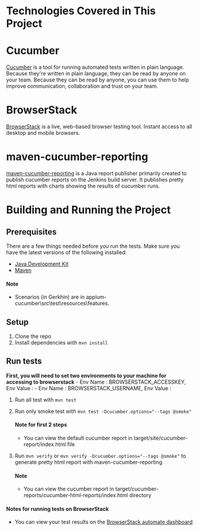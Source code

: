 Technologies Covered in This Project
====================================

# Cucumber
[Cucumber](https://cucumber.io/) is a tool for running automated tests written in plain language. Because they're written in plain language, they can be read by anyone on your team. Because they can be read by anyone, you can use them to help improve communication, collaboration and trust on your team.

# BrowserStack
[BrowserStack](https://www.browserstack.com/) is a live, web-based browser testing tool. Instant access to all desktop and mobile browsers. 

# maven-cucumber-reporting
[maven-cucumber-reporting](https://github.com/damianszczepanik/cucumber-reporting)  is a Java report publisher primarily created to publish cucumber reports on the Jenkins build server. It publishes pretty html reports with charts showing the results of cucumber runs.

Building and Running the Project
=============================

## Prerequisites
There are a few things needed before you run the tests. Make sure you have the latest versions of the following installed:
- [Java Development Kit](http://www.oracle.com/technetwork/java/javase/downloads/index.html)
- [Maven](https://maven.apache.org/)

#### Note
- Scenarios (in Gerkhin) are in appium-cucumber\src\test\resources\features.

## Setup
1. Clone the repo
2. Install dependencies with `mvn install`

## Run tests
<b>First, you will need to set two environments to your machine for accessing to browserstack</b>
    - Env Name : BROWSERSTACK_ACCESSKEY, Env Value : <Your Browserstack Access Key>
    - Env Name : BROWSERSTACK_USERNAME, Env Value : <Your Browserstack Username>

1. Run all test with `mvn test`

2. Run only smoke test with `mvn test -Dcucumber.options="--tags @smoke"`
    #### Note for first 2 steps
    - You can view the default cucumber report in target/site/cucumber-report/index.html file

3. Run `mvn verify` or `mvn verify -Dcucumber.options="--tags @smoke"` to generate pretty html report with maven-cucumber-reporting    
    #### Note
    - You can view the cucumber report in target/cucumber-reports/cucumber-html-reports/index.html directory

#### Notes for running tests on BrowserStack
- You can view your test results on the [BrowserStack automate dashboard](https://www.browserstack.com/automate)
